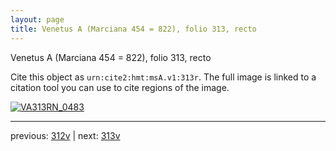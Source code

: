 ```yaml
---
layout: page
title: Venetus A (Marciana 454 = 822), folio 313, recto
---
```


Venetus A (Marciana 454 = 822), folio 313, recto

Cite this object as `urn:cite2:hmt:msA.v1:313r`.  The full image is linked to a citation tool you can use to cite regions of the image.

[![VA313RN_0483](http://www.homermultitext.org/iipsrv?IIIF=/project/homer/pyramidal/deepzoom/hmt/vaimg/2017a/VA313RN_0483.tif/full/800,/0/default.jpg)](http://www.homermultitext.org/ict2/?urn=urn:cite2:hmt:vaimg.2017a:VA313RN_0483) 

---

previous:  [312v](../312v/) | next: [313v](../313v/)